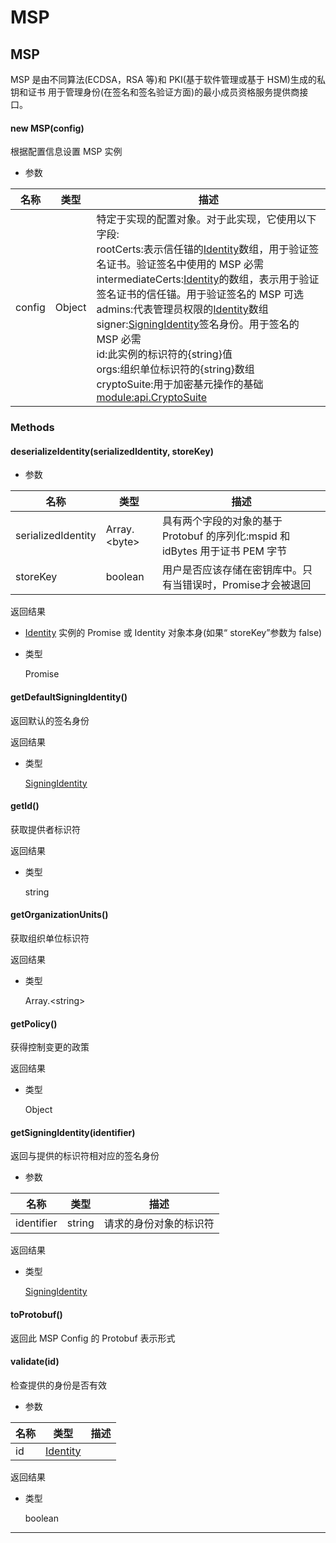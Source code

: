 # MSP

## MSP

MSP 是由不同算法(ECDSA，RSA 等)和 PKI(基于软件管理或基于 HSM)生成的私钥和证书 用于管理身份(在签名和签名验证方面)的最小成员资格服务提供商接口。

#### new MSP(config)

根据配置信息设置 MSP 实例

- 参数

| 名称   | 类型   | 描述                                                                                                                                                                                                                                                                                                                                                                                                                                                                                                                                                                                                                                                                                                                                                                                                                                                                                                      |
| ------ | ------ | --------------------------------------------------------------------------------------------------------------------------------------------------------------------------------------------------------------------------------------------------------------------------------------------------------------------------------------------------------------------------------------------------------------------------------------------------------------------------------------------------------------------------------------------------------------------------------------------------------------------------------------------------------------------------------------------------------------------------------------------------------------------------------------------------------------------------------------------------------------------------------------------------------- |
| config | Object | 特定于实现的配置对象。对于此实现，它使用以下字段:<br>rootCerts:表示信任锚的[Identity](https://hyperledger.github.io/fabric-sdk-node/release-1.4/global.html#Identity)数组，用于验证签名证书。验证签名中使用的 MSP 必需<br>intermediateCerts:[Identity](https://hyperledger.github.io/fabric-sdk-node/release-1.4/global.html#Identity)的数组，表示用于验证签名证书的信任锚。用于验证签名的 MSP 可选<br>admins:代表管理员权限的[Identity](https://hyperledger.github.io/fabric-sdk-node/release-1.4/global.html#Identity)数组<br>signer:[SigningIdentity](https://hyperledger.github.io/fabric-sdk-node/release-1.4/SigningIdentity.html)签名身份。用于签名的 MSP 必需<br>id:此实例的标识符的{string}值<br>orgs:组织单位标识符的{string}数组<br>cryptoSuite:用于加密基元操作的基础 [module:api.CryptoSuite](https://hyperledger.github.io/fabric-sdk-node/release-1.4/module-api.CryptoSuite.html) |

### Methods

#### deserializeIdentity(serializedIdentity, storeKey)

- 参数

| 名称               | 类型               | 描述                                                                           |
| ------------------ | ------------------ | ------------------------------------------------------------------------------ |
| serializedIdentity | Array.&lt;byte&gt; | 具有两个字段的对象的基于 Protobuf 的序列化:mspid 和 idBytes 用于证书 PEM 字节 |
| storeKey           | boolean            | 用户是否应该存储在密钥库中。只有当错误时，Promise才会被退回                       |

返回结果

- [Identity](https://hyperledger.github.io/fabric-sdk-node/release-1.4/global.html#Identity) 实例的 Promise 或 Identity 对象本身(如果“ storeKey”参数为 false)

- 类型

  Promise

#### getDefaultSigningIdentity()

返回默认的签名身份

返回结果

- 类型

  [SigningIdentity](https://hyperledger.github.io/fabric-sdk-node/release-1.4/SigningIdentity.html)

#### getId()

获取提供者标识符

返回结果

- 类型

  string

#### getOrganizationUnits()

获取组织单位标识符

返回结果

- 类型

  Array.&lt;string&gt;

#### getPolicy()

获得控制变更的政策

返回结果

- 类型

  Object

#### getSigningIdentity(identifier)

返回与提供的标识符相对应的签名身份

- 参数

| 名称       | 类型   | 描述                   |
| ---------- | ------ | ---------------------- |
| identifier | string | 请求的身份对象的标识符 |

返回结果

- 类型

  [SigningIdentity](https://hyperledger.github.io/fabric-sdk-node/release-1.4/SigningIdentity.html)

#### toProtobuf()

返回此 MSP Config 的 Protobuf 表示形式

#### validate(id)

检查提供的身份是否有效

- 参数

| 名称 | 类型                                                                                       | 描述 |
| ---- | ------------------------------------------------------------------------------------------ | ---- |
| id   | [Identity](https://hyperledger.github.io/fabric-sdk-node/release-1.4/global.html#Identity) |      |

返回结果

- 类型

  boolean

---

